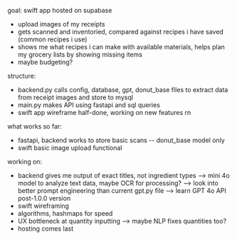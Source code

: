 goal: swift app hosted on supabase
* upload images of my receipts
* gets scanned and inventoried, compared against recipes i have saved (common recipes i use)
* shows me what recipes i can make with available materials, helps plan my grocery lists by showing missing items
* maybe budgeting?


structure: 
* backend.py calls config, database, gpt, donut_base files to extract data from receipt images and store to mysql
* main.py makes API using fastapi and sql queries
* swift app wireframe half-done, working on new features rn

what works so far:
* fastapi, backend works to store basic scans -- donut_base model only
* swift basic image upload functional


working on:
* backend gives me output of exact titles, not ingredient types --> mini 4o model to analyze text data, maybe OCR for processing?
  --> look into better prompt engineering than current gpt.py file
  --> learn GPT 4o API post-1.0.0 version
* swift wireframing
* algorithms, hashmaps for speed
* UX bottleneck at quantity inputting --> maybe NLP fixes quantities too?
* hosting comes last
  
